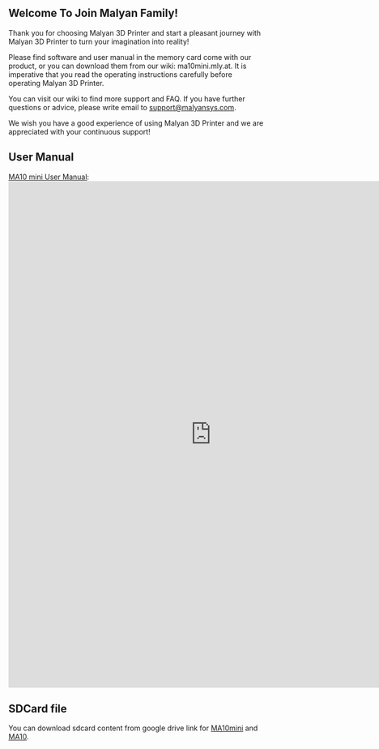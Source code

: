 
## Welcome To Join Malyan Family!

 Thank you for choosing Malyan 3D Printer and start a
pleasant journey with Malyan 3D Printer to turn your
imagination into reality!

 Please find software and user manual in the memory
card come with our product, or you can download them
from our wiki: ma10mini.mly.at. It is imperative that you
read the operating instructions carefully before operating
Malyan 3D Printer.

 You can visit our wiki to find more support and FAQ. If
you have further questions or advice, please write email to
[support@malyansys.com](support@malyansys.com). 

 We wish you have a good experience of using Malyan
3D Printer and we are appreciated with your continuous
support! 

## User Manual

[MA10 mini User Manual](https://malyansystem.github.io/ma10wiki/manual-ma10mini.pdf): 
<embed src="https://malyansystem.github.io/ma10wiki/manual-ma10mini.pdf" width="800" height="1000" type="application/pdf" />


## SDCard file

You can download sdcard content from google drive link for [MA10mini](https://drive.google.com/file/d/1BaN6-xSl-wVWZxy11NHtjMq0_4DtFgz4/view?usp=sharing) and [MA10](https://drive.google.com/file/d/1uDF6UuBPYfWFkBjgCh28dX_BEGUVY2NM/view?usp=sharing).
